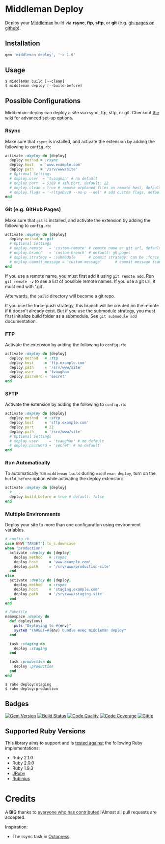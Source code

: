 # Middleman Deploy

Deploy your [Middleman](http://middlemanapp.com/) build via **rsync**, **ftp**, **sftp**, or **git** (e.g. [gh-pages on github](https://help.github.com/articles/creating-project-pages-manually)).

## Installation

```ruby
gem 'middleman-deploy', '~> 1.0'
```

## Usage

```
$ middleman build [--clean]
$ middleman deploy [--build-before]
```

## Possible Configurations

Middleman-deploy can deploy a site via rsync, ftp, sftp, or git. Checkout [the wiki](https://github.com/tvaughan/middleman-deploy/wiki/_pages) for advanced set-up options.

### Rsync

Make sure that `rsync` is installed, and activate the extension by adding the
following to `config.rb`:

```ruby
activate :deploy do |deploy|
  deploy.method = :rsync
  deploy.host   = 'www.example.com'
  deploy.path   = '/srv/www/site'
  # Optional Settings
  # deploy.user  = 'tvaughan' # no default
  # deploy.port  = 5309 # ssh port, default: 22
  # deploy.clean = true # remove orphaned files on remote host, default: false
  # deploy.flags = '-rltgoDvzO --no-p --del' # add custom flags, default: -avz
end
```

### Git (e.g. GitHub Pages)

Make sure that `git` is installed, and activate the extension by adding the
following to `config.rb`:

```ruby
activate :deploy do |deploy|
  deploy.method = :git
  # Optional Settings
  # deploy.remote   = 'custom-remote' # remote name or git url, default: origin
  # deploy.branch   = 'custom-branch' # default: gh-pages
  # deploy.strategy = :submodule      # commit strategy: can be :force_push or :submodule, default: :force_push
  # deploy.commit_message = 'custom-message'      # commit message (can be empty), default: Automated commit at `timestamp` by middleman-deploy `version`
end
```

If you use a remote name, you must first add it using `git remote add`. Run
`git remote -v` to see a list of possible remote names. If you use a git url,
it must end with '.git'.

Afterwards, the `build` directory will become a git repo.

If you use the force push strategy, this branch will be created on the remote if
it doesn't already exist.
But if you use the submodule strategy, you must first initialize build folder as
a submodule. See `git submodule add` documentation.

### FTP

Activate the extension by adding the following to `config.rb`:

```ruby
activate :deploy do |deploy|
  deploy.method   = :ftp
  deploy.host     = 'ftp.example.com'
  deploy.path     = '/srv/www/site'
  deploy.user     = 'tvaughan'
  deploy.password = 'secret'
end
```

### SFTP

Activate the extension by adding the following to `config.rb`:

```ruby
activate :deploy do |deploy|
  deploy.method   = :sftp
  deploy.host     = 'sftp.example.com'
  deploy.port     = 22
  deploy.path     = '/srv/www/site'
  # Optional Settings
  # deploy.user     = 'tvaughan' # no default
  # deploy.password = 'secret' # no default
end
```

### Run Automatically

To automatically run `middleman build` during `middleman deploy`, turn on the
`build_before` option while activating the deploy extension:

```ruby
activate :deploy do |deploy|
  # ...
  deploy.build_before = true # default: false
end
```

### Multiple Environments

Deploy your site to more than one configuration using environment variables.

```ruby
# config.rb
case ENV['TARGET'].to_s.downcase
when 'production'
  activate :deploy do |deploy|
    deploy.method   = :rsync
    deploy.host     = 'www.example.com'
    deploy.path     = '/srv/www/production-site'
  end
else
  activate :deploy do |deploy|
    deploy.method   = :rsync
    deploy.host     = 'staging.example.com'
    deploy.path     = '/srv/www/staging-site'
  end
end
```

```ruby
# Rakefile
namespace :deploy do
  def deploy(env)
    puts "Deploying to #{env}"
    system "TARGET=#{env} bundle exec middleman deploy"
  end

  task :staging do
    deploy :staging
  end

  task :production do
    deploy :production
  end
end
```

```
$ rake deploy:staging
$ rake deploy:production
```

## Badges

[![Gem Version](http://img.shields.io/gem/v/middleman-deploy.svg)][gem]
[![Build Status](http://img.shields.io/travis/karlfreeman/middleman-deploy.svg)][travis]
[![Code Quality](http://img.shields.io/codeclimate/github/karlfreeman/middleman-deploy.svg)][codeclimate]
[![Code Coverage](http://img.shields.io/codeclimate/coverage/github/karlfreeman/middleman-deploy.svg)][codeclimate]
[![Gittip](http://img.shields.io/gittip/karlfreeman.svg)][gittip]

## Supported Ruby Versions

This library aims to support and is [tested against][travis] the following Ruby
implementations:

- Ruby 2.1.0
- Ruby 2.0.0
- Ruby 1.9.3
- [JRuby][jruby]
- [Rubinius][rubinius]

# Credits

A **BIG** thanks to [everyone who has contributed](https://github.com/karlfreeman/middleman-deploy/graphs/contributors)! Almost all pull requests are accepted.

Inspiration:

- The rsync task in [Octopress](https://github.com/imathis/octopress)

[gem]: https://rubygems.org/gems/middleman-deploy
[travis]: http://travis-ci.org/karlfreeman/middleman-deploy
[codeclimate]: https://codeclimate.com/github/karlfreeman/middleman-deploy
[gittip]: https://www.gittip.com/karlfreeman
[jruby]: http://www.jruby.org
[rubinius]: http://rubini.us
